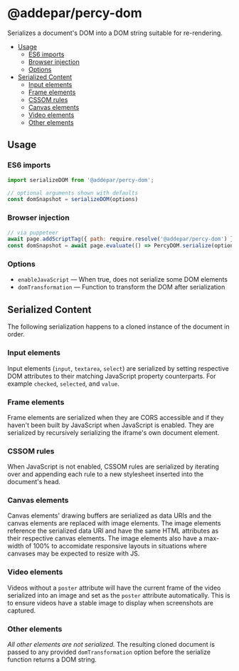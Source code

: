 # @addepar/percy-dom

Serializes a document's DOM into a DOM string suitable for re-rendering.

- [Usage](#usage)
  - [ES6 imports](#es6-imports)
  - [Browser injection](#browser-injection)
  - [Options](#options)
- [Serialized Content](#serialize-content)
  - [Input elements](#input-elements)
  - [Frame elements](#frame-elements)
  - [CSSOM rules](#cssom-rules)
  - [Canvas elements](#canvas-elements)
  - [Video elements](#video-elements)
  - [Other elements](#other-elements)

## Usage

### ES6 imports

```js
import serializeDOM from '@addepar/percy-dom';

// optional arguments shown with defaults
const domSnapshot = serializeDOM(options)
```

### Browser injection

```js
// via puppeteer
await page.addScriptTag({ path: require.resolve('@addepar/percy-dom') })
const domSnapshot = await page.evaluate(() => PercyDOM.serialize(options))
```

### Options

- `enableJavaScript` — When true, does not serialize some DOM elements
- `domTransformation` — Function to transform the DOM after serialization

## Serialized Content

The following serialization happens to a cloned instance of the document in order.

### Input elements

Input elements (`input`, `textarea`, `select`) are serialized by setting respective DOM attributes
to their matching JavaScript property counterparts. For example `checked`, `selected`, and `value`.

### Frame elements

Frame elements are serialized when they are CORS accessible and if they haven't been built by
JavaScript when JavaScript is enabled. They are serialized by recursively serializing the iframe's
own document element.

### CSSOM rules

When JavaScript is not enabled, CSSOM rules are serialized by iterating over and appending each rule
to a new stylesheet inserted into the document's head.

### Canvas elements

Canvas elements' drawing buffers are serialized as data URIs and the canvas elements are replaced
with image elements. The image elements reference the serialized data URI and have the same HTML
attributes as their respective canvas elements. The image elements also have a max-width of 100% to
accomidate responsive layouts in situations where canvases may be expected to resize with JS.

### Video elements

Videos without a `poster` attribute will have the current frame of the video
serialized into an image and set as the `poster` attribute automatically. This is
to ensure videos have a stable image to display when screenshots are captured.

### Other elements

_All other elements are not serialized._ The resulting cloned document is passed to any provided
`domTransformation` option before the serialize function returns a DOM string.

